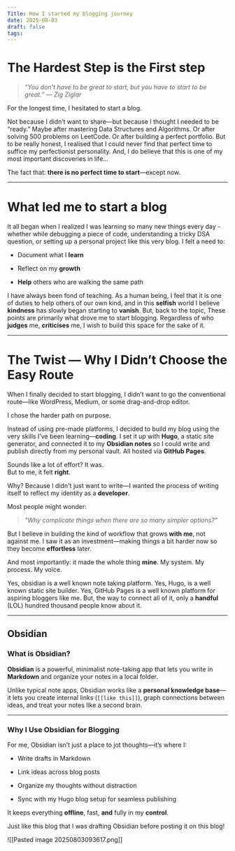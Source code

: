 ```yaml
---
Title: How I started my blogging journey
date: 2025-08-03
draft: false
tags:
---
```

# The Hardest Step is the First step

>*“You don’t have to be great to start, but you have to start to be great.” — Zig Ziglar*

For the longest time, I hesitated to start a blog.

Not because I didn’t want to share—but because I thought I needed to be “ready.” Maybe after mastering Data Structures and Algorithms. Or after solving 500 problems on LeetCode. Or after building a perfect portfolio. But to be really honest, I realised that I could never find that perfect time to suffice my perfectionist personality. And, I do believe that this is one of my most important discoveries in life...

The fact that: **there is no perfect time to start**—except now. 

---

# What led me to start a blog

It all began when I realized I was learning so many new things every day - whether while debugging a piece of code, understanding a tricky DSA question, or setting up a personal project like this very blog. I felt a need to:

- Document what I **learn**
    
- Reflect on my **growth**
    
- **Help** others who are walking the same path

I have always been fond of teaching. As a human being, I feel that it is one of duties to help others of our own kind, and in this **selfish** world I believe **kindness** has slowly began starting to **vanish**. But, back to the topic, These points are primarily what drove me to start blogging. Regardless of who **judges** me, **criticises** me, I wish to build this space for the sake of it.

---

# The Twist — Why I Didn’t Choose the Easy Route

When I finally decided to start blogging, I didn’t want to go the conventional route—like WordPress, Medium, or some drag-and-drop editor.

I chose the harder path on purpose.

Instead of using pre-made platforms, I decided to build my blog using the very skills I’ve been learning—**coding**. I set it up with **Hugo**, a static site generator, and connected it to my **Obsidian notes** so I could write and publish directly from my personal vault. All hosted via **GitHub Pages**.

Sounds like a lot of effort? It was.  
But to me, it felt **right**.

Why? Because I didn't just want to write—I wanted the process of writing itself to reflect my identity as a **developer**.

Most people might wonder:

> *"Why complicate things when there are so many simpler options?"*

But I believe in building the kind of workflow that grows **with me**, not against me. I saw it as an investment—making things a bit harder now so they become **effortless** later.

And most importantly: it made the whole thing **mine**. My system. My process. My voice.

Yes, obsidian is a well known note taking platform. Yes, Hugo, is a well known static site builder. Yes, GitHub Pages is a well known platform for aspiring bloggers like me. But, the way to connect all of it, only a **handful** (LOL) hundred thousand people know about it. 

---

## Obsidian

### What is Obsidian?

**Obsidian** is a powerful, minimalist note-taking app that lets you write in **Markdown** and organize your notes in a local folder.

Unlike typical note apps, Obsidian works like a **personal knowledge base**—it lets you create internal links (`[[like this]]`), graph connections between ideas, and treat your notes like a second brain.

---

### Why I Use Obsidian for Blogging

For me, Obsidian isn’t just a place to jot thoughts—it’s where I:

- Write drafts in Markdown
    
- Link ideas across blog posts
    
- Organize my thoughts without distraction
    
- Sync with my Hugo blog setup for seamless publishing
    

It keeps everything **offline**, fast, **and** fully in my **control**.

Just like this blog that I was drafting Obsidian before posting it on this blog!

![[Pasted image 20250803093617.png]]

